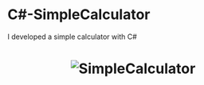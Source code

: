 # C#-SimpleCalculator
I developed a simple calculator with C#

<h1 align="center">
    <img alt="SimpleCalculator" title="#SimpleCalculator" src="https://github.com/pedrooV2/.github/blob/master/simpleCalculator.jpeg" />
</h1>
